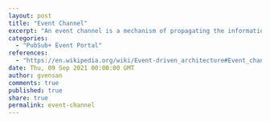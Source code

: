 ```yaml
---
layout: post
title: "Event Channel"
excerpt: "An event channel is a mechanism of propagating the information collected from an event generator to the event engine[6] or sink.. Channels are logical addresses in an Event Broker.<br/><br/>In Solace, a channel represents the event broker entities that are responsible for the transmission and storage of messages. The channel types include:<br/><br/>- Topics<br/>- Queues<br/>- Topic Endpoints"
categories:
  - "PubSub+ Event Portal"
references:
  - "https://en.wikipedia.org/wiki/Event-driven_architecture#Event_channel. https://docs.solace.com/Solace-Cloud/Event-Portal/event-portal.htm"
date: Thu, 09 Sep 2021 00:00:00 GMT
author: gvensan
comments: true
published: true
share: true
permalink: event-channel
---
```

